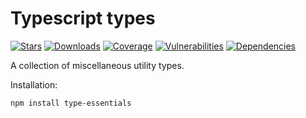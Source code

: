 # Typescript types

[![Stars](https://img.shields.io/github/stars/ilyub/type-essentials)](https://github.com/ilyub/type-essentials)
[![Downloads](https://img.shields.io/npm/dm/type-essentials)](https://www.npmjs.com/package/type-essentials)
[![Coverage](https://img.shields.io/sonar/coverage/ilyub_type-essentials.svg?server=https%3A%2F%2Fsonarcloud.io)](https://sonarcloud.io/component_measures?id=ilyub_type-essentials&metric=coverage)
[![Vulnerabilities](https://img.shields.io/snyk/vulnerabilities/npm/type-essentials)](https://snyk.io/advisor/npm-package/type-essentials)
[![Dependencies](https://img.shields.io/librariesio/release/npm/type-essentials)](https://libraries.io/npm/type-essentials)

A collection of miscellaneous utility types.

Installation:
```sh
npm install type-essentials
```
